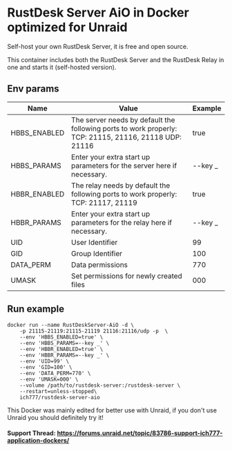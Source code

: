 # RustDesk Server AiO in Docker optimized for Unraid
Self-host your own RustDesk Server, it is free and open source.

This container includes both the RustDesk Server and the RustDesk Relay in one and starts it (self-hosted version).

## Env params
| Name | Value | Example |
| --- | --- | --- |
| HBBS_ENABLED | The server needs by default the following ports to work properly: TCP: 21115, 21116, 21118 UDP: 21116 | true |
| HBBS_PARAMS | Enter your extra start up parameters for the server here if necessary. | --key _ |
| HBBR_ENABLED | The relay needs by default the following ports to work properly: TCP: 21117, 21119 | true |
| HBBR_PARAMS | Enter your extra start up parameters for the relay here if necessary. | --key _ |
| UID | User Identifier | 99 |
| GID | Group Identifier | 100 |
| DATA_PERM | Data permissions | 770 |
| UMASK | Set permissions for newly created files | 000 |

## Run example
```
docker run --name RustDeskServer-AiO -d \
    -p 21115-21119:21115-21119 21116:21116/udp -p  \
    --env 'HBBS_ENABLED=true' \
    --env 'HBBS_PARAMS=--key _' \
    --env 'HBBR_ENABLED=true' \
    --env 'HBBR_PARAMS=--key _' \
    --env 'UID=99' \
    --env 'GID=100' \
    --env 'DATA_PERM=770' \
    --env 'UMASK=000' \
    --volume /path/to/rustdesk-server:/rustdesk-server \
    --restart=unless-stopped\
    ich777/rustdesk-server-aio
```

This Docker was mainly edited for better use with Unraid, if you don't use Unraid you should definitely try it!
 
#### Support Thread: https://forums.unraid.net/topic/83786-support-ich777-application-dockers/
